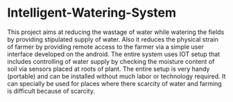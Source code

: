 # Intelligent-Watering-System
This project aims at reducing the wastage of water while watering the fields by providing stipulated supply of water. Also it reduces the physical strain of farmer by providing remote access to the farmer via a simple user interface developed on the android. The entire system uses IOT setup that includes controlling of water supply by checking the moisture content of soil via sensors placed at roots of plant. The entire setup is very handy (portable) and can be installed without much labor or technology required. It can specially be used for places where there scarcity of water and farming is difficult because of scarcity.
